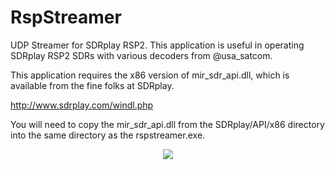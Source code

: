 # RspStreamer
UDP Streamer for SDRplay RSP2. This application is useful in operating SDRplay RSP2 SDRs with various decoders from @usa_satcom.

This application requires the x86 version of mir_sdr_api.dll, which is available from the fine folks at SDRplay. 

http://www.sdrplay.com/windl.php

You will need to copy the mir_sdr_api.dll from the SDRplay/API/x86 directory into the same directory as the rspstreamer.exe.

<p align="Center">
<img src=  https://user-images.githubusercontent.com/9042043/34458426-1f3de884-ed87-11e7-8fa3-46b09722f94f.PNG>
</p>
